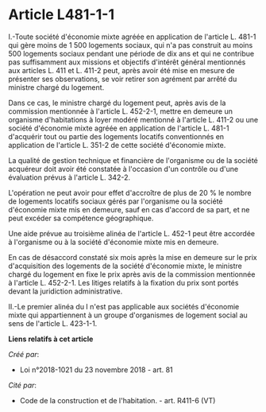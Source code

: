 # Article L481-1-1

I.-Toute société d'économie mixte agréée en application de l'article L. 481-1 qui gère moins de 1 500 logements sociaux, qui
n'a pas construit au moins 500 logements sociaux pendant une période de dix ans et qui ne contribue pas suffisamment aux
missions et objectifs d'intérêt général mentionnés aux articles L. 411 et L. 411-2 peut, après avoir été mise en mesure de
présenter ses observations, se voir retirer son agrément par arrêté du ministre chargé du logement.

Dans ce cas, le ministre chargé du logement peut, après avis de la commission mentionnée à l'article L. 452-2-1, mettre en
demeure un organisme d'habitations à loyer modéré mentionné à l'article L. 411-2 ou une société d'économie mixte agréée en
application de l'article L. 481-1 d'acquérir tout ou partie des logements locatifs conventionnés en application de l'article
L. 351-2 de cette société d'économie mixte.

La qualité de gestion technique et financière de l'organisme ou de la société acquéreur doit avoir été constatée à l'occasion
d'un contrôle ou d'une évaluation prévus à l'article L. 342-2.

L'opération ne peut avoir pour effet d'accroître de plus de 20 % le nombre de logements locatifs sociaux gérés par
l'organisme ou la société d'économie mixte mis en demeure, sauf en cas d'accord de sa part, et ne peut excéder sa compétence
géographique.

Une aide prévue au troisième alinéa de l'article L. 452-1 peut être accordée à l'organisme ou à la société d'économie mixte
mis en demeure.

En cas de désaccord constaté six mois après la mise en demeure sur le prix d'acquisition des logements de la société
d'économie mixte, le ministre chargé du logement en fixe le prix après avis de la commission mentionnée à l'article L.
452-2-1. Les litiges relatifs à la fixation du prix sont portés devant la juridiction administrative.

II.-Le premier alinéa du I n'est pas applicable aux sociétés d'économie mixte qui appartiennent à un groupe d'organismes de
logement social au sens de l'article L. 423-1-1.

**Liens relatifs à cet article**

_Créé par_:

  - Loi n°2018-1021 du 23 novembre 2018 - art. 81

_Cité par_:

  - Code de la construction et de l'habitation. - art. R411-6 (VT)
